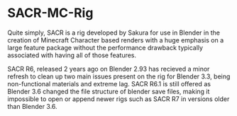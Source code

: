 # SACR-MC-Rig
Quite simply, SACR is a rig developed by Sakura for use in Blender in the creation of Minecraft Character based renders with a huge emphasis on a large feature package without the performance drawback typically associated with having all of those features.

SACR R6, released 2 years ago on Blender 2.93 has recieved a minor refresh to clean up two main issues present on the rig for Blender 3.3, being non-functional materials and extreme lag. SACR R6.1 is still offered as Blender 3.6 changed the file structure of blender save files, making it impossible to open or append newer rigs such as SACR R7 in versions older than Blender 3.6. 
